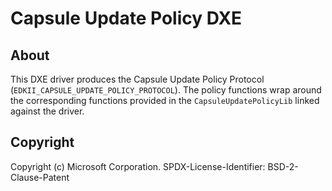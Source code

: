 # Capsule Update Policy DXE

## About

This DXE driver produces the Capsule Update Policy Protocol (`EDKII_CAPSULE_UPDATE_POLICY_PROTOCOL`). The policy
functions wrap around the corresponding functions provided in the `CapsuleUpdatePolicyLib` linked against the driver.

## Copyright

Copyright (c) Microsoft Corporation.
SPDX-License-Identifier: BSD-2-Clause-Patent
